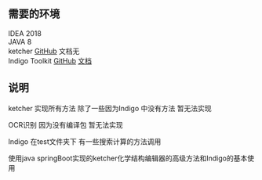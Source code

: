 ## 需要的环境
IDEA 2018  
JAVA 8  
ketcher  [GitHub](https://github.com/epam/ketcher) 文档无  
Indigo Toolkit [GitHub](https://github.com/epam/Indigo) [文档](http://lifescience.opensource.epam.com/indigo/index.html) 

## 说明

ketcher  实现所有方法 除了一些因为Indigo 中没有方法 暂无法实现

OCR识别 因为没有编译包 暂无法实现

Indigo 在test文件夹下 有一些搜索计算的方法调用

使用java springBoot实现的ketcher化学结构编辑器的高级方法和Indigo的基本使用